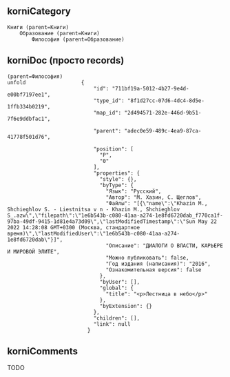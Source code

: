 korniCategory 
-------------
	Книги (parent=Книги)
		Образование (parent=Книги)
			Философия (parent=Образование)


korniDoc (просто records)
--------------------------
	(parent=Философия)
	unfold 			        {
                                "id": "711bf19a-5012-4b27-9e4d-e00bf7197ee1",
                                "type_id": "8f1d27cc-07d6-4dc4-8d5e-1ffb334b0219",
                                "map_id": "2d494571-282e-446d-9b51-7f6e9ddbfac1",
                                
                                "parent": "adec0e59-489c-4ea9-87ca-41778f501d76",
                                
                                "position": [
                                  "P",
                                  "0"
                                ],
                                "properties": {
                                  "style": {},
                                  "byType": {
                                    "Язык": "Русский",
                                    "Автор": "М. Хазин, С. Щеглов",
                                    "Файлы": "[{\"name\":\"Khazin M., Shchieghlov S. - Liestnitsa v n - Khazin M., Shchieghlov S_.azw\",\"filepath\":\"1e6b543b-c080-41aa-a274-1e8fd6720dab_f770ca1f-97ba-49df-9415-1d81e4a73d09\",\"lastModifiedTimestamp\":\"Sun May 22 2022 14:28:08 GMT+0300 (Москва, стандартное время)\",\"lastModifiedUser\":\"1e6b543b-c080-41aa-a274-1e8fd6720dab\"}]",
                                    "Описание": "ДИАЛОГИ О ВЛАСТИ, КАРЬЕРЕ И МИРОВОЙ ЭЛИТЕ",
                                    "Можно публиковать": false,
                                    "Год издания (написания)": "2016",
                                    "Ознакомительная версия": false
                                  },
                                  "byUser": [],
                                  "global": {
                                    "title": "<p>Лестница в небо</p>"
                                  },
                                  "byExtension": {}
                                },
                                "children": [],
                                "link": null
                              }


korniComments	
--------------
TODO


